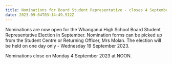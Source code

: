 ```yaml
---
title: Nominations for Board Student Representative - closes 4 September at noon.
date: 2023-09-04T03:14:49.512Z
---
```

Nominations are now open for the Whanganui High School Board Student Representative Election in September. Nomination forms can be picked up from the Student Centre or Returning Officer, Mrs Molan. The election will be held on one day only - Wednesday 19 September 2023.

Nominations close on Monday 4 September 2023 at NOON.